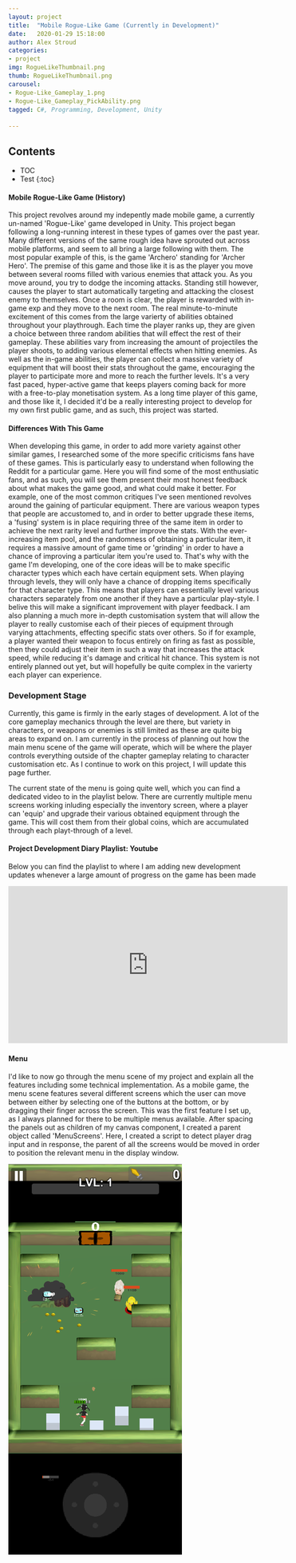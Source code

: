 ```yaml
---
layout: project
title:  "Mobile Rogue-Like Game (Currently in Development)"
date:   2020-01-29 15:18:00
author: Alex Stroud
categories:
- project
img: RogueLikeThumbnail.png
thumb: RogueLikeThumbnail.png
carousel:
- Rogue-Like_Gameplay_1.png
- Rogue-Like_Gameplay_PickAbility.png
tagged: C#, Programming, Development, Unity

---
```

## Contents
- TOC
- Test
{:toc}

#### Mobile Rogue-Like Game (History)

This project revolves around my indepently made mobile game, a currently un-named 'Rogue-Like' game developed in Unity. This project began following a long-running interest in these types of games over the past year. Many different versions of the same rough idea have sprouted out across mobile platforms, and seem to all bring a large following with them. The most popular example of this, is the game 'Archero' standing for 'Archer Hero'. The premise of this game and those like it is as the player you move between several rooms filled with various enemies that attack you. As you move around, you try to dodge the incoming attacks. Standing still however, causes the player to start automatically targeting and attacking the closest enemy to themselves. Once a room is clear, the player is rewarded with in-game exp and they move to the next room. The real minute-to-minute excitement of this comes from the large varierty of abilities obtained throughout your playthrough. Each time the player ranks up, they are given a choice between three random abilities that will effect the rest of their gameplay. These abilities vary from increasing the amount of projectiles the player shoots, to adding various elemental effects when hitting enemies. As well as the in-game abilities, the player can collect a massive variety of equipment that will boost their stats throughout the game, encouraging the player to participate more and more to reach the further levels. It's a very fast paced, hyper-active game that keeps players coming back for more with a free-to-play monetisation system. As a long time player of this game, and those like it, I decided it'd be a really interesting project to develop for my own first public game, and as such, this project was started.


#### Differences With This Game

When developing this game, in order to add more variety against other similar games, I researched some of the more specific criticisms fans have of these games. This is particularly easy to understand when following the Reddit for a particular game. Here you will find some of the most enthusiatic fans, and as such, you will see them present their most honest feedback about what makes the game good, and what could make it better. For example, one of the most common critiques I've seen mentioned revolves around the gaining of particular equipment. There are various weapon types that people are accustomed to, and in order to better upgrade these items, a 'fusing' system is in place requiring three of the same item in order to achieve the next rarity level and further improve the stats. With the ever-increasing item pool, and the randomness of obtaining a particular item, it requires a massive amount of game time or 'grinding' in order to have a chance of improving a particular item you're used to. That's why with the game I'm developing, one of the core ideas will be to make specific character types which each have certain equipment sets. When playing through levels, they will only have a chance of dropping items specifically for that character type. This means that players can essentially level various characters separately from one another if they have a particular play-style. I belive this will make a significant improvement with player feedback. I am also planning a much more in-depth customisation system that will allow the player to really customise each of their pieces of equipment through varying attachments, effecting specific stats over others. So if for example, a player wanted their weapon to focus entirely on firing as fast as possible, then they could adjust their item in such a way that increases the attack speed, while reducing it's damage and critical hit chance. This system is not entirely planned out yet, but will hopefully be quite complex in the varierty each player can experience.


### Development Stage

Currently, this game is firmly in the early stages of development. A lot of the core gameplay mechanics through the level are there, but variety in characters, or weapons or enemies is still limited as these are quite big areas to expand on. I am currently in the process of planning out how the main menu scene of the game will operate, which will be where the player controls everything outside of the chapter gameplay relating to character customisation etc. As I continue to work on this project, I will update this page further.

The current state of the menu is going quite well, which you can find a dedicated video to in the playlist below. There are currently multiple menu screens working inluding especially the inventory screen, where a player can 'equip' and upgrade their various obtained equipment through the game. This will cost them from their global coins, which are accumulated through each playt-through of a level.


#### Project Development Diary Playlist: Youtube
Below you can find the playlist to where I am adding new development updates whenever a large amount of progress on the game has been made
<iframe width="560" height="315" src="https://www.youtube.com/embed/R15glwdrvUc?list=PLX_GO8kUDNQ8lPdlOs0ln2FggPmdwSwM3" frameborder ="0" allow="accelerometer; autoplay; encrypted-media; gyroscope; picture-in-picture" allowfullscreen></iframe>


#### Menu
I'd like to now go through the menu scene of my project and explain all the features including some technical implementation.
As a mobile game, the menu scene features several different screens which the user can move between either by selecting one of the buttons at the bottom, or by dragging their finger across the screen. This was the first feature I set up, as I always planned for there to be multiple menus available. After spacing the panels out as children of my canvas component, I created a parent object called 'MenuScreens'. Here, I created a script to detect player drag input and in response, the parent of all the screens would be moved in order to position the relevant menu in the display window.

<img src ="https://github.com/Stroudie2/Stroudie2.github.io/blob/master/assets/img/project/carousel/Rogue-Like_Gameplay_1.png?raw=true">
